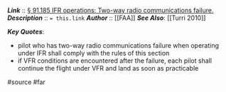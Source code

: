 ***Link***      :: [§ 91.185 IFR operations: Two-way radio communications failure.](https://www.ecfr.gov/current/title-14/chapter-I/subchapter-F/part-91/subpart-B/subject-group-ECFRef6e8c57f580cfd/section-91.185)
***Description***      :: `= this.link`
***Author*** :: [[FAA]]
***See Also***: [[Turri 2010]]

***Key Quotes***:
* pilot who has two-way radio communications failure when operating under IFR shall comply with the rules of this section
* if VFR conditions are encountered after the failure, each pilot shall continue the flight under VFR and land as soon as practicable

#source #far 
